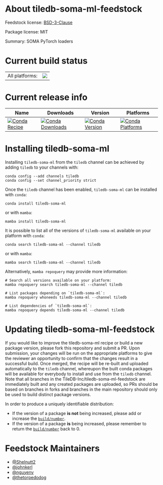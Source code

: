 About tiledb-soma-ml-feedstock
========================

Feedstock license: [BSD-3-Clause](https://github.com/TileDB-Inc/tiledb-soma-ml-feedstock/blob/main/LICENSE.txt)



Package license: MIT

Summary: SOMA PyTorch loaders

Current build status
====================


<table><tr><td>All platforms:</td>
    <td>
      <a href="https://dev.azure.com/TileDB-Inc/CI/_build/latest?definitionId=47&branchName=main">
        <img src="https://dev.azure.com/TileDB-Inc/CI/_apis/build/status/tiledb-soma-ml-feedstock?branchName=main">
      </a>
    </td>
  </tr>
</table>

Current release info
====================

| Name | Downloads | Version | Platforms |
| --- | --- | --- | --- |
| [![Conda Recipe](https://img.shields.io/badge/recipe-tiledb-soma-ml-green.svg)](https://anaconda.org/tiledb/tiledb-soma-ml) | [![Conda Downloads](https://img.shields.io/conda/dn/tiledb/tiledb-soma-ml.svg)](https://anaconda.org/tiledb/tiledb-soma-ml) | [![Conda Version](https://img.shields.io/conda/vn/tiledb/tiledb-soma-ml.svg)](https://anaconda.org/tiledb/tiledb-soma-ml) | [![Conda Platforms](https://img.shields.io/conda/pn/tiledb/tiledb-soma-ml.svg)](https://anaconda.org/tiledb/tiledb-soma-ml) |

Installing tiledb-soma-ml
===================

Installing `tiledb-soma-ml` from the `tiledb` channel can be achieved by adding `tiledb` to your channels with:

```
conda config --add channels tiledb
conda config --set channel_priority strict
```

Once the `tiledb` channel has been enabled, `tiledb-soma-ml` can be installed with `conda`:

```
conda install tiledb-soma-ml
```

or with `mamba`:

```
mamba install tiledb-soma-ml
```

It is possible to list all of the versions of `tiledb-soma-ml` available on your platform with `conda`:

```
conda search tiledb-soma-ml --channel tiledb
```

or with `mamba`:

```
mamba search tiledb-soma-ml --channel tiledb
```

Alternatively, `mamba repoquery` may provide more information:

```
# Search all versions available on your platform:
mamba repoquery search tiledb-soma-ml --channel tiledb

# List packages depending on `tiledb-soma-ml`:
mamba repoquery whoneeds tiledb-soma-ml --channel tiledb

# List dependencies of `tiledb-soma-ml`:
mamba repoquery depends tiledb-soma-ml --channel tiledb
```




Updating tiledb-soma-ml-feedstock
===========================

If you would like to improve the tiledb-soma-ml recipe or build a new
package version, please fork this repository and submit a PR. Upon submission,
your changes will be run on the appropriate platforms to give the reviewer an
opportunity to confirm that the changes result in a successful build. Once
merged, the recipe will be re-built and uploaded automatically to the
`tiledb` channel, whereupon the built conda packages will be available for
everybody to install and use from the `tiledb` channel.
Note that all branches in the TileDB-Inc/tiledb-soma-ml-feedstock are
immediately built and any created packages are uploaded, so PRs should be based
on branches in forks and branches in the main repository should only be used to
build distinct package versions.

In order to produce a uniquely identifiable distribution:
 * If the version of a package **is not** being increased, please add or increase
   the [``build/number``](https://docs.conda.io/projects/conda-build/en/latest/resources/define-metadata.html#build-number-and-string).
 * If the version of a package **is** being increased, please remember to return
   the [``build/number``](https://docs.conda.io/projects/conda-build/en/latest/resources/define-metadata.html#build-number-and-string)
   back to 0.

Feedstock Maintainers
=====================

* [@Shelnutt2](https://github.com/Shelnutt2/)
* [@johnkerl](https://github.com/johnkerl/)
* [@nguyenv](https://github.com/nguyenv/)
* [@thetorpedodog](https://github.com/thetorpedodog/)

